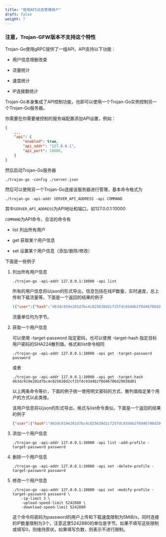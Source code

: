 ```yaml
---
title: "使用API动态管理用户"
draft: false
weight: 7
---
```


### 注意，Trojan-GFW版本不支持这个特性

Trojan-Go使用gRPC提供了一组API，API支持以下功能：

- 用户信息增删改查

- 流量统计

- 速度统计

- IP连接数统计

Trojan-Go本身集成了API控制功能，也即可以使用一个Trojan-Go实例控制另一个Trojan-Go服务器。

你需要在你需要被控制的服务端配置添加API设置，例如：

```json
{
    ...
    "api": {
        "enabled": true,
        "api_addr": "127.0.0.1",
        "api_port": 10000,
    }
}
```

然后启动Trojan-Go服务器

```shell
./trojan-go -config ./server.json
```

然后可以使用另一个Trojan-Go连接该服务器进行管理，基本命令格式为

```shell
./trojan-go -api-addr SERVER_API_ADDRESS -api COMMAND
```

其中```SERVER_API_ADDRESS```为API地址和端口，如127.0.0.1:10000

```COMMAND```为API命令，合法的命令有

- list 列出所有用户

- get 获取某个用户信息

- set 设置某个用户信息（添加/删除/修改）

下面是一些例子

1. 列出所有用户信息

    ```shell
    ./trojan-go -api-addr 127.0.0.1:10000 -api list
    ```

    所有的用户信息将以json的形式导出，信息包括在线IP数量，实时速度，总上传和下载流量等。下面是一个返回的结果的例子

    ```json
    [{"user":{"hash":"d63dc919e201d7bc4c825630d2cf25fdc93d4b2f0d46706d29038d01"},"status":{"traffic_total":{"upload_traffic":36393,"download_traffic":186478},"speed_current":{"upload_speed":25210,"download_speed":72384},"speed_limit":{"upload_speed":5242880,"download_speed":5242880},"ip_limit":50}}]
    ```

    流量单位均为字节。

2. 获取一个用户信息

    可以使用 -target-password 指定密码，也可以使用 -target-hash 指定目标用户密码的SHA224散列值。格式和list命令相同

    ```shell
    ./trojan-go -api-addr 127.0.0.1:10000 -api get -target-password password
    ```

    或者

    ```shell
    ./trojan-go -api-addr 127.0.0.1:10000 -api get -target-hash d63dc919e201d7bc4c825630d2cf25fdc93d4b2f0d46706d29038d01
    ```

    以上两条命令等价，下面的例子统一使用明文密码的方式，散列值指定某个用户的方式以此类推。

    该用户信息将以json的形式导出，格式与list命令类似。下面是一个返回的结果的例子

    ```json
    {"user":{"hash":"d63dc919e201d7bc4c825630d2cf25fdc93d4b2f0d46706d29038d01"},"status":{"traffic_total":{"upload_traffic":36393,"download_traffic":186478},"speed_current":{"upload_speed":25210,"download_speed":72384},"speed_limit":{"upload_speed":5242880,"download_speed":5242880},"ip_limit":50}}
    ```

3. 添加一个用户信息

    ```shell
    ./trojan-go -api-addr 127.0.0.1:10000 -api list -add-profile -target-password password
    ```

4. 删除一个用户信息

    ```shell
    ./trojan-go -api-addr 127.0.0.1:10000 -api set -delete-profile -target-password password
    ```

5. 修改一个用户信息

    ```shell
    ./trojan-go -api-addr 127.0.0.1:10000 -api set -modify-profile -target-password password \
        -ip-limit 3 \
        -upload-speed-limit 5242880 \
        -download-speed-limit 5242880
    ```

    这个命令将密码为password的用户上传和下载速度限制为5MiB/s，同时连接的IP数量限制为3个，注意这里5242880的单位是字节。如果不填写这些限制或填写0，则维持原状。如果填写负数，则表示不进行限制。
